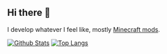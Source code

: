 ## Hi there 👋
I develop whatever I feel like, mostly [Minecraft mods](https://modrinth.com/user/wdfeer).

[![Github Stats](https://github-readme-stats.vercel.app/api?username=wdfeer&theme=dark&show_icons=true&hide=contribs)](https://github.com/anuraghazra/github-readme-stats)
[![Top Langs](https://github-readme-stats.vercel.app/api/top-langs/?username=wdfeer&theme=dark&layout=compact)](https://github.com/anuraghazra/github-readme-stats)
